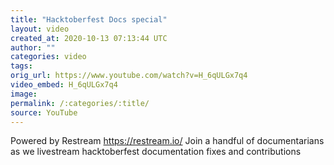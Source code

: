 ```yaml
---
title: "Hacktoberfest Docs special"
layout: video
created_at: 2020-10-13 07:13:44 UTC
author: ""
categories: video
tags: 
orig_url: https://www.youtube.com/watch?v=H_6qULGx7q4
video_embed: H_6qULGx7q4
image: 
permalink: /:categories/:title/
source: YouTube
---
```

Powered by Restream https://restream.io/ Join a handful of documentarians as we livestream hacktoberfest documentation fixes and contributions